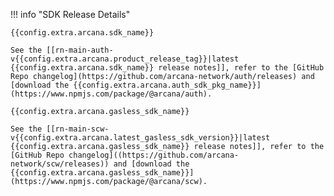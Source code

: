 !!! info "SDK Release Details"

    {{config.extra.arcana.sdk_name}}

    See the [[rn-main-auth-v{{config.extra.arcana.product_release_tag}}|latest {{config.extra.arcana.sdk_name}} release notes]], refer to the [GitHub Repo changelog](https://github.com/arcana-network/auth/releases) and [download the {{config.extra.arcana.auth_sdk_pkg_name}}](https://www.npmjs.com/package/@arcana/auth).

    {{config.extra.arcana.gasless_sdk_name}}

    See the [[rn-main-scw-v{{config.extra.arcana.latest_gasless_sdk_version}}|latest {{config.extra.arcana.gasless_sdk_name}} release notes]], refer to the [GitHub Repo changelog]((https://github.com/arcana-network/scw/releases)) and [download the {{config.extra.arcana.gasless_sdk_name}}](https://www.npmjs.com/package/@arcana/scw).